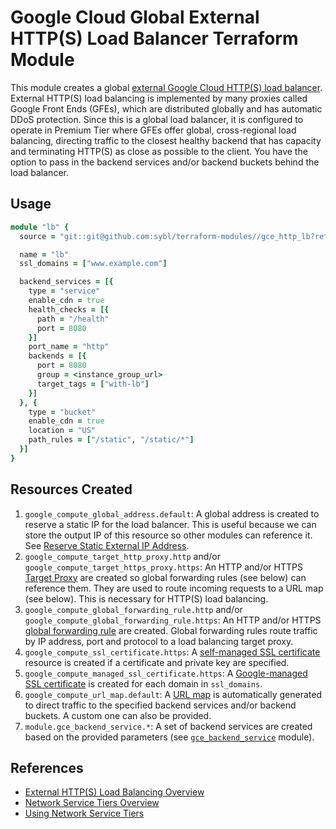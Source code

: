# Google Cloud Global External HTTP(S) Load Balancer Terraform Module

This module creates a global [external Google Cloud HTTP(S) load balancer](https://cloud.google.com/load-balancing/docs/https). External HTTP(S) load balancing is implemented by many proxies called Google Front Ends (GFEs), which are distributed globally and has automatic DDoS protection. Since this is a global load balancer, it is configured to operate in Premium Tier where GFEs offer global, cross-regional load balancing, directing traffic to the closest healthy backend that has capacity and terminating HTTP(S) as close as possible to the client. You have the option to pass in the backend services and/or backend buckets behind the load balancer.

## Usage

```ruby
module "lb" {
  source = "git::git@github.com:sybl/terraform-modules//gce_http_lb?ref=v0.42.0"

  name = "lb"
  ssl_domains = ["www.example.com"]

  backend_services = [{
    type = "service"
    enable_cdn = true
    health_checks = [{
      path = "/health"
      port = 8080
    }]
    port_name = "http"
    backends = [{
      port = 8080
      group = <instance_group_url>
      target_tags = ["with-lb"]
    }]
  }, {
    type = "bucket"
    enable_cdn = true
    location = "US"
    path_rules = ["/static", "/static/*"]
  }]
}
```

## Resources Created

1. `google_compute_global_address.default`: A global address is created to reserve a static IP for the load balancer. This is useful because we can store the output IP of this resource so other modules can reference it. See [Reserve Static External IP Address](https://cloud.google.com/compute/docs/ip-addresses/reserve-static-external-ip-address).
2. `google_compute_target_http_proxy.http` and/or `google_compute_target_https_proxy.https`: An HTTP and/or HTTPS [Target Proxy](https://cloud.google.com/load-balancing/docs/target-proxies) are created so global forwarding rules (see below) can reference them. They are used to route incoming requests to a URL map (see below). This is necessary for HTTP(S) load balancing.
3. `google_compute_global_forwarding_rule.http` and/or `google_compute_global_forwarding_rule.https`: An HTTP and/or HTTPS [global forwarding rule](https://cloud.google.com/load-balancing/docs/https/global-forwarding-rules) are created. Global forwarding rules route traffic by IP address, port and protocol to a load balancing target proxy.
4. `google_compute_ssl_certificate.https`: A [self-managed SSL certificate](https://cloud.google.com/load-balancing/docs/ssl-certificates) resource is created if a certificate and private key are specified.
5. `google_compute_managed_ssl_certificate.https`: A [Google-managed SSL certificate](https://cloud.google.com/load-balancing/docs/ssl-certificates#managed-certs) is created for each domain in `ssl_domains`.
6. `google_compute_url_map.default`: A [URL map](https://cloud.google.com/load-balancing/docs/https/url-map) is automatically generated to direct traffic to the specified backend services and/or backend buckets. A custom one can also be provided.
7. `module.gce_backend_service.*`: A set of backend services are created based on the provided parameters (see [`gce_backend_service`](https://github.com/sybl/terraform-modules/gce_backend_service) module).

## References

- [External HTTP(S) Load Balancing Overview](https://cloud.google.com/load-balancing/docs/https)
- [Network Service Tiers Overview](https://cloud.google.com/network-tiers/docs/overview#configuring_standard_tier_for_load_balancing)
- [Using Network Service Tiers](https://cloud.google.com/network-tiers/docs/using-network-service-tiers)
